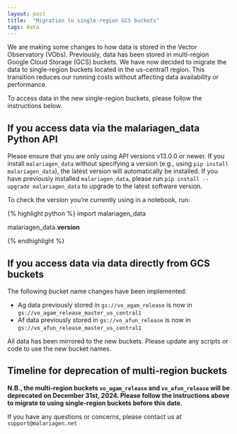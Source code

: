 ```yaml
---
layout: post
title:  "Migration to single-region GCS buckets"
tags: data
---
```


We are making some changes to how data is stored in the Vector Observatory (VObs).
Previously, data has been stored in multi-region Google Cloud Storage (GCS) buckets. We have now decided to migrate the data to single-region buckets located in the us-central1 region. This transition reduces our running costs without affecting data availability or performance.

To access data in the new single-region buckets, please follow the instructions below.

## If you access data via the malariagen_data Python API

Please ensure that you are only using API versions v13.0.0 or newer. If you install `malariagen_data` without specifying a version (e.g., using `pip install malariagen_data`), the latest version will automatically be installed. If you have previously installed `malariagen_data`, please run `pip install --upgrade malariagen_data` to upgrade to the latest software version.

To check the version you’re currently using in a notebook, run:
  
{% highlight python %}
import malariagen_data

malariagen_data.__version__

{% endhighlight %}


## If you access data via data directly from GCS buckets

The following bucket name changes have been implemented:

- Ag data previously stored in `gs://vo_agam_release` is now in `gs://vo_agam_release_master_us_central1`
- Af data previously stored in `gs://vo_afun_release` is now in  `gs://vo_afun_release_master_us_central1`

All data has been mirrored to the new buckets. Please update any scripts or code to use the new bucket names.


## Timeline for deprecation of multi-region buckets

**N.B., the multi-region buckets `vo_agam_release` and `vo_afun_release` will be deprecated on December 31st, 2024. Please follow the instructions above to migrate to using single-region buckets before this date.**

If you have any questions or concerns, please contact us at `support@malariagen.net`
